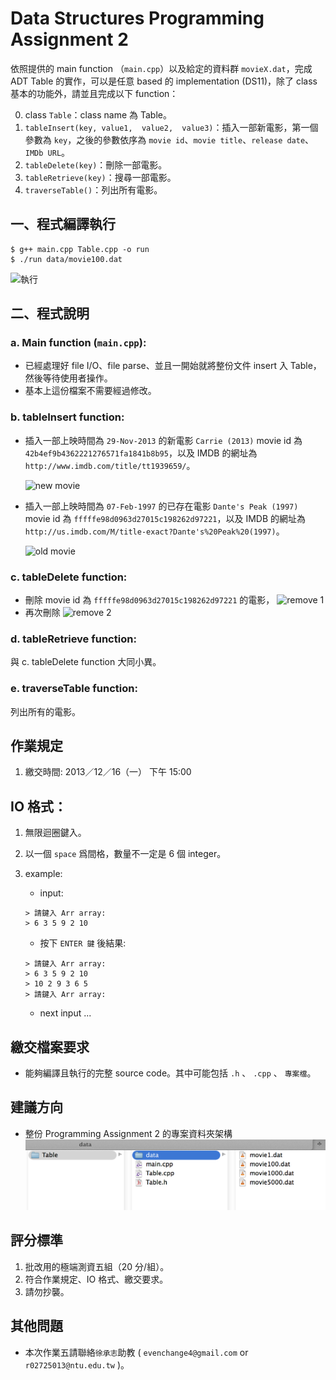 # Data Structures Programming Assignment 2
依照提供的 main function （`main.cpp`）以及給定的資料群 `movieX.dat`，完成 ADT Table 的實作，可以是任意 based 的 implementation (DS11)，除了 class 基本的功能外，請並且完成以下 function：

0. class `Table`：class name 為 Table。
1. `tableInsert(key, value1,  value2,  value3)`：插入一部新電影，第一個參數為 `key`，之後的參數依序為 `movie id`、`movie title`、`release date`、`IMDb URL`。
2. `tableDelete(key)`：刪除一部電影。
3. `tableRetrieve(key)`：搜尋一部電影。
4. `traverseTable()`：列出所有電影。

## 一、程式編譯執行

```
$ g++ main.cpp Table.cpp -o run
$ ./run data/movie100.dat
```
    
![執行](https://raw.github.com/evenchange4/102-1_DS_PA2_ADT-Table/master/image/%E5%9F%B7%E8%A1%8C.png)

## 二、程式說明
### a. Main function (`main.cpp`):
- 已經處理好 file I/O、file parse、並且一開始就將整份文件 insert 入 Table，然後等待使用者操作。
- 基本上這份檔案不需要經過修改。

### b. tableInsert function:

- 插入一部上映時間為 `29-Nov-2013` 的新電影 `Carrie (2013)` movie id 為 `42b4ef9b4362221276571fa1841b8b95`，以及 IMDB 的網址為 `http://www.imdb.com/title/tt1939659/`。

    ![new movie](https://raw.github.com/evenchange4/102-1_DS_PA2_ADT-Table/master/image/insert%20new%20movie.png)

- 插入一部上映時間為 `07-Feb-1997` 的已存在電影 `Dante's Peak (1997)` movie id 為 `fffffe98d0963d27015c198262d97221`，以及 IMDB 的網址為 `http://us.imdb.com/M/title-exact?Dante's%20Peak%20(1997)`。

    ![old movie](https://raw.github.com/evenchange4/102-1_DS_PA2_ADT-Table/master/image/insert%20old%20movie.png)

### c. tableDelete function:
- 刪除 movie id 為 `fffffe98d0963d27015c198262d97221` 的電影，
    ![remove 1](https://raw.github.com/evenchange4/102-1_DS_PA2_ADT-Table/master/image/remove1.png)
- 再次刪除
    ![remove 2](https://raw.github.com/evenchange4/102-1_DS_PA2_ADT-Table/master/image/remove2.png)    

### d. tableRetrieve function:
與 c. tableDelete function 大同小異。

### e. traverseTable function:
列出所有的電影。

## 作業規定
1. 繳交時間: 2013／12／16（一） 下午 15:00

## IO 格式：
1. 無限迴圈鍵入。
2. 以一個 `space` 爲間格，數量不一定是 6 個 integer。
3. example: 
    - input:
         
    ```
    > 請鍵入 Arr array:
    > 6 3 5 9 2 10 
    ```
    - 按下 `ENTER 鍵` 後結果:
    
    ```
    > 請鍵入 Arr array:
    > 6 3 5 9 2 10 
    > 10 2 9 3 6 5
    > 請鍵入 Arr array:
    ```
    - next input ...
    
## 繳交檔案要求
- 能夠編譯且執行的完整 source code。其中可能包括 `.h` 、 `.cpp` 、 `專案檔`。


## 建議方向
- 整份 Programming Assignment 2 的專案資料夾架構
    ![架構](https://github.com/evenchange4/102-1_DS_PA2_ADT-Table/raw/master/image/project%20%E6%9E%B6%E6%A7%8B.png)

## 評分標準
1. 批改用的極端測資五組（20 分/組）。
2. 符合作業規定、IO 格式、繳交要求。
3. 請勿抄襲。


## 其他問題
- 本次作業五請聯絡`徐承志`助教 ( `evenchange4@gmail.com` or `r02725013@ntu.edu.tw` )。